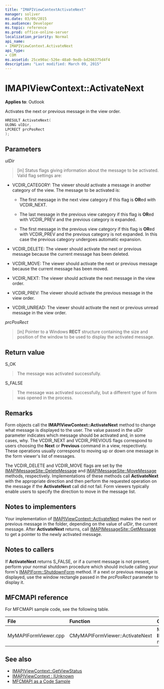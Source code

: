```yaml
---
title: "IMAPIViewContextActivateNext"
manager: soliver
ms.date: 03/09/2015
ms.audience: Developer
ms.topic: reference
ms.prod: office-online-server
localization_priority: Normal
api_name:
- IMAPIViewContext.ActivateNext
api_type:
- COM
ms.assetid: 25ce90ac-526e-48a0-9edb-bd266375d4f4
description: "Last modified: March 09, 2015"
---
```


# IMAPIViewContext::ActivateNext

**Applies to**: Outlook 
  
Activates the next or previous message in the view order. 
  
```cpp
HRESULT ActivateNext(
ULONG ulDir,
LPCRECT prcPosRect
);
```

## Parameters

_ulDir_
  
> [in] Status flags giving information about the message to be activated. Valid flag settings are:
    
  - VCDIR_CATEGORY: The viewer should activate a message in another category of the view. The message to be activated is: 
        
    - The first message in the next view category if this flag is **OR**ed with VCDIR_NEXT. 
        
    - The last message in the previous view category if this flag is **OR**ed with VCDIR_PREV and the previous category is expanded. 
        
    - The first message in the previous view category if this flag is **OR**ed with VCDIR_PREV and the previous category is not expanded. In this case the previous category undergoes automatic expansion. 
        
  - VCDIR_DELETE: The viewer should activate the next or previous message because the current message has been deleted. 
        
  - VCDIR_MOVE: The viewer should activate the next or previous message because the current message has been moved. 
        
  - VCDIR_NEXT: The viewer should activate the next message in the view order. 
        
  - VCDIR_PREV: The viewer should activate the previous message in the view order. 
        
  - VCDIR_UNREAD: The viewer should activate the next or previous unread message in the view order. 
    
_prcPosRect_
  
> [in] Pointer to a Windows **RECT** structure containing the size and position of the window to be used to display the activated message. 
    
## Return value

S_OK 
  
> The message was activated successfully. 
    
S_FALSE 
  
> The message was activated successfully, but a different type of form was opened in the process.
    
## Remarks

Form objects call the **IMAPIViewContext::ActivateNext** method to change what message is displayed to the user. The value passed in the  _ulDir_ parameter indicates which message should be activated and, in some cases, why. The VCDIR_NEXT and VCDIR_PREVIOUS flags correspond to users choosing the **Next** or **Previous** command in a view, respectively. These operations usually correspond to moving up or down one message in the form viewer's list of messages. 
  
The VCDIR_DELETE and VCDIR_MOVE flags are set by the [IMAPIMessageSite::DeleteMessage](imapimessagesite-deletemessage.md) and [IMAPIMessageSite::MoveMessage](imapimessagesite-movemessage.md) methods, respectively. Implementations of these methods call **ActivateNext** with the appropriate direction and then perform the requested operation on the message if the **ActivateNext** call did not fail. Form viewers typically enable users to specify the direction to move in the message list. 
  
## Notes to implementers

Your implementation of [IMAPIViewContext::ActivateNext](imapiviewcontext-activatenext.md) makes the next or previous message in the folder, depending on the value of  _ulDir_, the current message. After **ActivateNext** returns, call [IMAPIMessageSite::GetMessage](imapimessagesite-getmessage.md) to get a pointer to the newly activated message. 
  
## Notes to callers

If **ActivateNext** returns S_FALSE, or if a current message is not present, perform your normal shutdown procedure which should include calling your form's [IMAPIForm::ShutdownForm](imapiform-shutdownform.md) method. If a next or previous message is displayed, use the window rectangle passed in the  _prcPosRect_ parameter to display it. 
  
## MFCMAPI reference

For MFCMAPI sample code, see the following table.
  
|**File**|**Function**|**Comment**|
|:-----|:-----|:-----|
|MyMAPIFormViewer.cpp  <br/> |CMyMAPIFormViewer::ActivateNext  <br/> |MFCMAPI implements the **IMAPIViewContext::ActivateNext** method in this function.  <br/> |
   
## See also

- [IMAPIViewContext::GetViewStatus](imapiviewcontext-getviewstatus.md)
- [IMAPIViewContext : IUnknown](imapiviewcontextiunknown.md)
- [MFCMAPI as a Code Sample](mfcmapi-as-a-code-sample.md)


